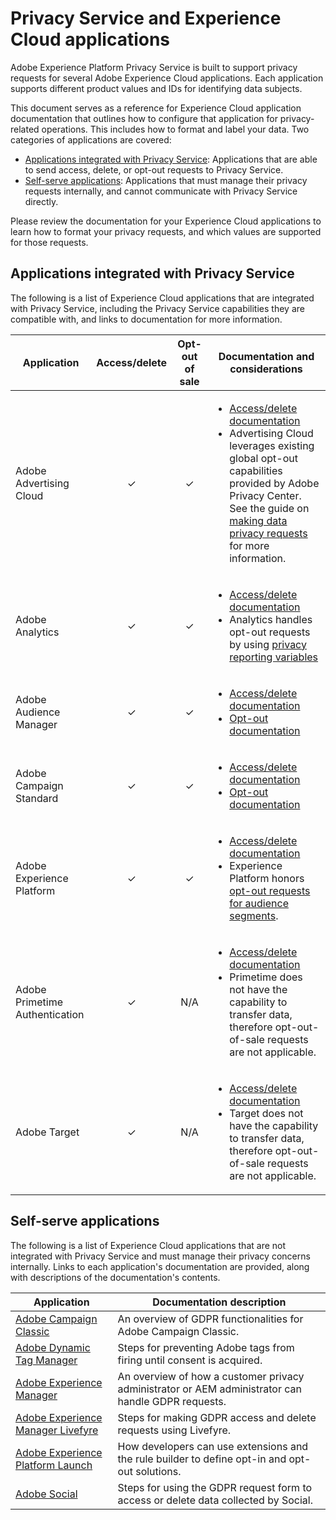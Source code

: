 # Privacy Service and Experience Cloud applications

Adobe Experience Platform Privacy Service is built to support privacy requests for several Adobe Experience Cloud applications. Each application supports different product values and IDs for identifying data subjects.

This document serves as a reference for Experience Cloud application documentation that outlines how to configure that application for privacy-related operations. This includes how to format and label your data. Two categories of applications are covered:

* [Applications integrated with Privacy Service](#applications-integrated-with-privacy-service): Applications that are able to send access, delete, or opt-out requests to Privacy Service.
* [Self-serve applications](#self-serve-applications): Applications that must manage their privacy requests internally, and cannot communicate with Privacy Service directly.

Please review the documentation for your Experience Cloud applications to learn how to format your privacy requests, and which values are supported for those requests.

## Applications integrated with Privacy Service

The following is a list of Experience Cloud applications that are integrated with Privacy Service, including the Privacy Service capabilities they are compatible with, and links to documentation for more information.

Application | Access/delete | Opt-out of sale | Documentation and considerations
--- | :---: | :---: | ---
Adobe Advertising Cloud | ✓ | ✓ | <ul><li>[Access/delete documentation](https://docs.adobe.com/content/help/en/advertising-cloud/all/privacy/ad-cloud-gdpr.html) </li><li>Advertising Cloud leverages existing global opt-out capabilities provided by Adobe Privacy Center. See the guide on [making data privacy requests](https://docs.adobe.com/content/help/en/audience-manager/user-guide/overview/data-privacy/data-privacy-requests.html#opt-out-requests) for more information.</li></ul>
Adobe Analytics | ✓ | ✓ | <ul><li>[Access/delete documentation](https://marketing.adobe.com/resources/help/en_US/analytics/gdpr/index.html)</li><li>Analytics handles opt-out requests by using [privacy reporting variables](https://docs.adobe.com/content/help/en/analytics/admin/data-governance/consent-variables.html)</li></ul>
Adobe Audience Manager | ✓ | ✓ | <ul><li>[Access/delete documentation](https://marketing.adobe.com/resources/help/en_US/aam/aam-gdpr.html)</li><li>[Opt-out documentation](https://docs.adobe.com/content/help/en/audience-manager/user-guide/features/declared-ids.html)</li></ul>
Adobe Campaign Standard | ✓ | ✓ | <ul><li>[Access/delete documentation](https://docs.campaign.adobe.com/doc/standard/getting_started/en/ACS_GDPR.html)</li><li>[Opt-out documentation](https://docs.adobe.com/content/help/en/campaign-standard/using/profiles-and-audiences/understanding-opt-in-and-opt-out-processes/about-opt-in-and-opt-out-in-campaign.html)</li></ul>
Adobe Experience Platform | ✓ | ✓ | <ul><li>[Access/delete documentation](../../technical_overview/privacy_service_overview/gdpr-on-platform-overview.md)</li><li>Experience Platform honors [opt-out requests for audience segments](../../technical_overview/segmentation/honoring-opt-outs.md).</li></ul>
Adobe Primetime Authentication | ✓ | N/A | <ul><li>[Access/delete documentation](http://tve.helpdocsonline.com/how-to-make-a-privacy-request)</li><li>Primetime does not have the capability to transfer data, therefore opt-out-of-sale requests are not applicable.</li></ul>
Adobe Target | ✓ | N/A | <ul><li>[Access/delete documentation](https://marketing.adobe.com/resources/help/en_US/target/target/privacy-and-general-data-protection-regulation.html)</li><li>Target does not have the capability to transfer data, therefore opt-out-of-sale requests are not applicable.</li></ul>

<!-- (To include once access/delete documentation is available)
Adobe Customer Attributes (CRS) | ✓ | N/A | <ul><li>Customer Attributes does not have the capability to transfer data, therefore opt-out-of-sale requests are not applicable.</li></ul>
-->

## Self-serve applications

The following is a list of Experience Cloud applications that are not integrated with Privacy Service and must manage their privacy concerns internally. Links to each application's documentation are provided, along with descriptions of the documentation's contents.

| Application | Documentation description |
| ------- | ----------- |
| [Adobe Campaign Classic](https://docs.campaign.adobe.com/doc/AC/getting_started/EN/ACC_GDPR.html) | An overview of GDPR functionalities for Adobe Campaign Classic. |
| [Adobe Dynamic Tag Manager](https://marketing.adobe.com/resources/help/en_US/dtm/opt-in.html) | Steps for preventing Adobe tags from firing until consent is acquired. |
| [Adobe Experience Manager](https://helpx.adobe.com/experience-manager/6-4/managing/using/gdpr-compliance.html) | An overview of how a customer privacy administrator or AEM administrator can handle GDPR requests. |
| [Adobe Experience Manager Livefyre](https://marketing.adobe.com/resources/help/en_US/livefyre/c_gdpr_compliance.html) | Steps for making GDPR access and delete requests using Livefyre. |
| [Adobe Experience Platform Launch](https://docs.adobelaunch.com/client-side-information/deploy-javascript-tags-to-opt-in-to-launch) | How developers can use extensions and the rule builder to define opt-in and opt-out solutions. |
| [Adobe Social](https://marketing.adobe.com/resources/help/en_US/social/c_gdpr-request.html) | Steps for using the GDPR request form to access or delete data collected by Social. |